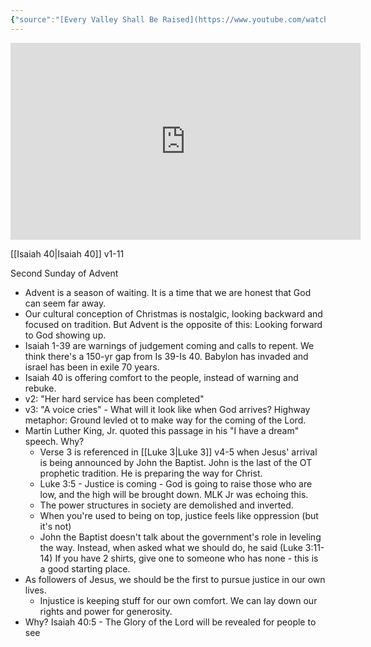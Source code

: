 ```yaml
---
{"source":"[Every Valley Shall Be Raised](https://www.youtube.com/watch?v=EmJwkSJxYPc)","clipped":"2023-12-10","dg-publish":true,"grade":1,"context":"Personal","type":"Resource","status":"Evergreen","topic":["Sermon"],"dateCreated":"2023-12-10","sermonSeries":"2023 Advent","permalink":"/sermons/2023-12-10-every-valley-shall-be-raised/","dgPassFrontmatter":true}
---
```



<iframe width="560" height="315" src="https://www.youtube-nocookie.com/embed/EmJwkSJxYPc" title="YouTube video player" frameborder="0" allow="accelerometer; autoplay; clipboard-write; encrypted-media; gyroscope; picture-in-picture" allowfullscreen></iframe>

[[Isaiah 40\|Isaiah 40]] v1-11

Second Sunday of Advent

* Advent is a season of waiting. It is a time that we are honest that God can seem far away.
* Our cultural conception of Christmas is nostalgic, looking backward and focused on tradition. But Advent is the opposite of this: Looking forward to God showing up.
* Isaiah 1-39 are warnings of judgement coming and calls to repent. We think there's a 150-yr gap from Is 39-Is 40. Babylon has invaded and israel has been in exile 70 years.
* Isaiah 40 is offering comfort to the people, instead of warning and rebuke.
* v2: "Her hard service has been completed"
* v3: "A voice cries" - What will it look like when God arrives? Highway metaphor: Ground levled ot to make way for the coming of the Lord.
* Martin Luther King, Jr. quoted this passage in his "I have a dream" speech. Why?
	* Verse 3 is referenced in [[Luke 3\|Luke 3]] v4-5 when Jesus' arrival is being announced by John the Baptist. John is the last of the OT prophetic tradition. He is preparing the way for Christ.
	* Luke 3:5 - Justice is coming - God is going to raise those who are low, and the high will be brought down. MLK Jr was echoing this.
	* The power structures in society are demolished and inverted.
	* When you're used to being on top, justice feels like oppression (but it's not)
	* John the Baptist doesn't talk about the government's role in leveling the way. Instead, when asked what we should do, he said (Luke 3:11-14) If you have 2 shirts, give one to someone who has none - this is a good starting place.
* As followers of Jesus, we should be the first to pursue justice in our own lives.
	* Injustice is keeping stuff for our own comfort. We can lay down our rights and power for generosity.
* Why? Isaiah 40:5 - The Glory of the Lord will be revealed for people to see
